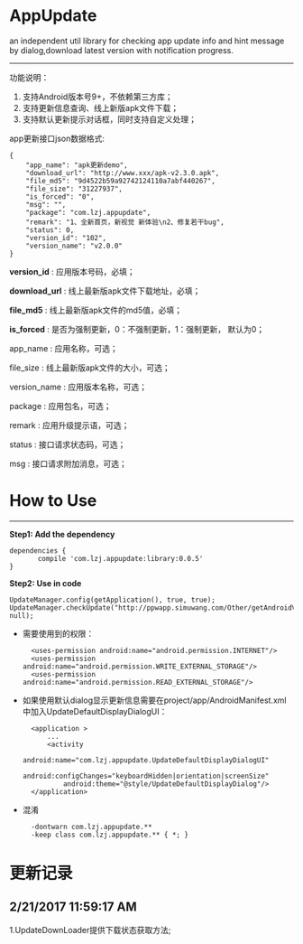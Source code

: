 # AppUpdate
an independent util library for checking app update info and hint message by dialog,download latest version with notification progress.


----------


功能说明：

1. 支持Android版本号9+，不依赖第三方库；
2. 支持更新信息查询、线上新版apk文件下载；
3. 支持默认更新提示对话框，同时支持自定义处理；

app更新接口json数据格式:

	{
	    "app_name": "apk更新demo",
	    "download_url": "http://www.xxx/apk-v2.3.0.apk",
	    "file_md5": "9d4522b59a92742124110a7abf440267",
	    "file_size": "31227937",
	    "is_forced": "0",
	    "msg": "",
	    "package": "com.lzj.appupdate",
	    "remark": "1、全新首页，新视觉 新体验\n2、修复若干bug",
	    "status": 0,
	    "version_id": "102",
	    "version_name": "v2.0.0"
	}


**version_id** : 应用版本号码，必填；

**download_url** : 线上最新版apk文件下载地址，必填；

**file_md5** : 线上最新版apk文件的md5值，必填；

**is_forced** : 是否为强制更新，0：不强制更新，1：强制更新， 默认为0；

app_name : 应用名称，可选；

file_size : 线上最新版apk文件的大小，可选；

version_name : 应用版本名称，可选；

package : 应用包名，可选；

remark : 应用升级提示语，可选；

status : 接口请求状态码，可选；

msg : 接口请求附加消息，可选；



# How to Use #

----------
**Step1: Add the dependency**

    dependencies {
           compile 'com.lzj.appupdate:library:0.0.5'
    }


**Step2: Use in code**

	UpdateManager.config(getApplication(), true, true);
    UpdateManager.checkUpdate("http://ppwapp.simuwang.com/Other/getAndroidVersion?", null);



- 需要使用到的权限：

	    <uses-permission android:name="android.permission.INTERNET"/>
	    <uses-permission android:name="android.permission.WRITE_EXTERNAL_STORAGE"/>
	    <uses-permission android:name="android.permission.READ_EXTERNAL_STORAGE"/>


- 如果使用默认dialog显示更新信息需要在project/app/AndroidManifest.xml中加入UpdateDefaultDisplayDialogUI：

		<application >
			...
	        <activity
	            android:name="com.lzj.appupdate.UpdateDefaultDisplayDialogUI"
	            android:configChanges="keyboardHidden|orientation|screenSize"
	            android:theme="@style/UpdateDefaultDisplayDialog"/>
	    </application>


- 混淆
		
		-dontwarn com.lzj.appupdate.**
		-keep class com.lzj.appupdate.** { *; }



# 更新记录 #

2/21/2017 11:59:17 AM  
----
1.UpdateDownLoader提供下载状态获取方法;
